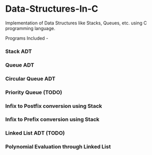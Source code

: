 # Data-Structures-In-C
Implementation of Data Structures like Stacks, Queues, etc. using C programming language.

Programs Included -

### Stack ADT
### Queue ADT
### Circular Queue ADT
### Priority Queue (TODO)
### Infix to Postfix conversion using Stack
### Infix to Prefix conversion using Stack
### Linked List ADT (TODO)
### Polynomial Evaluation through Linked List
